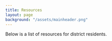 ```yaml
---
title: Resources
layout: page
background: "/assets/mainheader.png"
---
```


Below is a list of resources for district residents.


